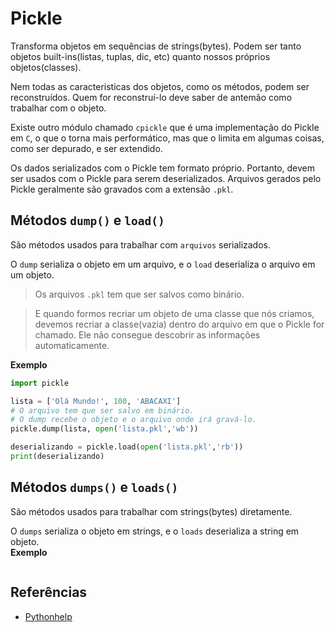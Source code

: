 # Pickle
  
Transforma objetos em sequências de strings(bytes). Podem ser tanto objetos built-ins(listas, tuplas, dic, etc) quanto nossos próprios objetos(classes).  

Nem todas as caracteristicas dos objetos, como os métodos, podem ser reconstruídos. Quem for reconstruí-lo deve saber de antemão como trabalhar com o objeto.  

Existe outro módulo chamado `cpickle` que é uma implementação do Pickle em `C`, o que o torna mais performático, mas que o limita em algumas coisas, como ser depurado, e ser extendido.  

Os dados serializados com o Pickle tem formato próprio. Portanto, devem ser usados com o Pickle para serem deserializados. Arquivos gerados pelo Pickle geralmente são gravados com a extensão `.pkl`.  

## Métodos `dump()` e `load()`
  
São métodos usados para trabalhar com `arquivos` serializados.  

O `dump` serializa o objeto em um arquivo, e o `load` deserializa o arquivo em um objeto.  

> Os arquivos `.pkl` tem que ser salvos como binário.  

> E quando formos recriar um objeto de uma classe que nós criamos, devemos recriar a classe(vazia) dentro do arquivo em que o Pickle for chamado. Ele não consegue descobrir as informações automaticamente.  

**Exemplo**
  
```py
import pickle

lista = ['Olá Mundo!', 100, 'ABACAXI']
# O arquivo tem que ser salvo em binário.
# O dump recebe o objeto e o arquivo onde irá gravá-lo.
pickle.dump(lista, open('lista.pkl','wb'))

deserializando = pickle.load(open('lista.pkl','rb'))
print(deserializando)
```

## Métodos `dumps()` e `loads()`
  
São métodos usados para trabalhar com strings(bytes) diretamente.  

O `dumps` serializa o objeto em strings, e o `loads` deserializa a string em objeto.  
**Exemplo**
  
```py

```

## Referências
  
* [Pythonhelp](https://pythonhelp.wordpress.com/2013/07/20/serializacao-de-objetos-em-python/)  
